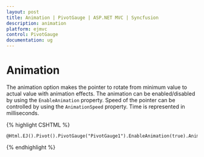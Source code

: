 ```yaml
---
layout: post
title: Animation | PivotGauge | ASP.NET MVC | Syncfusion
description: animation
platform: ejmvc
control: PivotGauge
documentation: ug
---
```


# Animation

The animation option makes the pointer to rotate from minimum value to actual value with animation effects. The animation can be enabled/disabled by using the `EnableAnimation` property. Speed of the pointer can be controlled by using the `AnimationSpeed` property. Time is represented in milliseconds.

{% highlight CSHTML %}

    @Html.EJ().Pivot().PivotGauge("PivotGauge1").EnableAnimation(true).AnimationSpeed(1000)

{% endhighlight  %}
